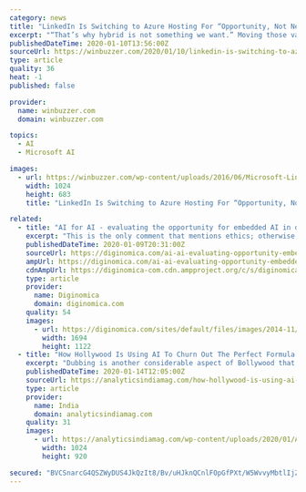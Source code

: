 ```yaml
---
category: news
title: "LinkedIn Is Switching to Azure Hosting For “Opportunity, Not Need”, Says CTO"
excerpt: "“That’s why hybrid is not something we want.” Moving those vast amounts of data without disruption takes time. Until then, LinkedIn is considering the other benefits it can get from Azure. It already uses a spam filter from the platform but is considering its help for machine learning features and other native capabilities."
publishedDateTime: 2020-01-10T13:56:00Z
sourceUrl: https://winbuzzer.com/2020/01/10/linkedin-is-switching-to-azure-hosting-for-opportunity-not-need-says-cto-xcxwbn/
type: article
quality: 36
heat: -1
published: false

provider:
  name: winbuzzer.com
  domain: winbuzzer.com

topics:
  - AI
  - Microsoft AI

images:
  - url: https://winbuzzer.com/wp-content/uploads/2016/06/Microsoft-LinkedIn-Microsoft.jpg
    width: 1024
    height: 683
    title: "LinkedIn Is Switching to Azure Hosting For “Opportunity, Not Need”, Says CTO"

related:
  - title: "AI for AI - evaluating the opportunity for embedded AI in data productivity tools"
    excerpt: "This is the only comment that mentions ethics; otherwise, it has nothing to do with the topic. I just wanted to point out fifty-nine out of sixty prognosticators overlooked the one thing is going to be red-hot in 2020. Yaffa Cohen-Ifrah, CMO and Head of Corporate Communications, Sapiens: AI enables insurers to better utilize the troves of data ..."
    publishedDateTime: 2020-01-09T20:31:00Z
    sourceUrl: https://diginomica.com/ai-ai-evaluating-opportunity-embedded-ai-data-productivity-tools
    ampUrl: https://diginomica.com/ai-ai-evaluating-opportunity-embedded-ai-data-productivity-tools?amp
    cdnAmpUrl: https://diginomica-com.cdn.ampproject.org/c/s/diginomica.com/ai-ai-evaluating-opportunity-embedded-ai-data-productivity-tools?amp
    type: article
    provider:
      name: Diginomica
      domain: diginomica.com
    quality: 54
    images:
      - url: https://diginomica.com/sites/default/files/images/2014-11/magnifying-glass.jpg
        width: 1694
        height: 1122
  - title: "How Hollywood Is Using AI To Churn Out The Perfect Formula For A Cinematic Blockbuster"
    excerpt: "Dubbing is another considerable aspect of Bollywood that is believed to be achieved better with AI. In the hopes of pushing movies to a broader reach, Eros Now has collaborated with Microsoft to use its Azure platform — AI speech translation engine, for dubbing Hindi movies into different languages. When asked, Rishika Lulla Singh ..."
    publishedDateTime: 2020-01-14T12:05:00Z
    sourceUrl: https://analyticsindiamag.com/how-hollywood-is-using-ai-to-churn-out-the-perfect-formula-for-a-cinematic-blockbuster/
    type: article
    provider:
      name: India
      domain: analyticsindiamag.com
    quality: 31
    images:
      - url: https://analyticsindiamag.com/wp-content/uploads/2020/01/AI-Hollywood-_once-1-1024x920.jpeg
        width: 1024
        height: 920

secured: "BVCSnarcG4QSZWyDUS4JkQzIt8/Bv/uHJknQCnlFOpGfPXt/W5WvvyMbtlIjZ0bGwSJNHzslW4XT1iRTfocWgPF4Z29bxOnUpWdg5gcuNv6xR2ImB1MtgsRKk/npjhJ6KguiexJ2XDyG+yBAapF0r/XBFj4WlyJa49MhveyefEHPXIbYXyZ/YaBe2QGL83cXoCMZ/LudtDRoIp1AdpMPF+jdY+xwUaS9bxkS1UiBB4C+TFHRmPP1tRgNiH60W7uQMOTl09CfNY9+V7F1/NjfthiB1djAI7Pf0gSnMPgN5jaWBrQ7axqUruvNzcPM+gjzALgGTrM2GbEDKl/ak5sfK7cNrTN+5y/CnzCMh2aZAyUBz8l1HmOt9cvDiH8Vt1F1s91O8lQH79vTlLtttv8dCEvfJ0gkn4OxhsGF8Oy73D3PSxcCC4VFZCHeCSh5GcDwI3EFKBLNWEK+eiDQzpsZUQ==;m7YTzQjEJ3Igc74lDg7E8Q=="
---
```



